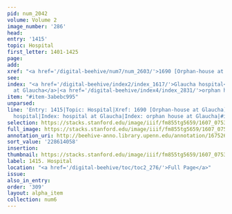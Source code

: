 ```yaml
---
pid: num_2042
volume: Volume 2
image_number: '286'
head:
entry: '1415'
topic: Hospital
first_letter: 1401-1425
page:
add:
xref: "<a href='/digital-beehive/num7/num_2603/'>1690 [Orphan-house at Glaucha]</a>"
see:
index: "<a href='/digital-beehive/index2/index_1617/'>Glaucha hospital</a>|<a href='/digital-beehive/index2/index_1879/'>hospital
  at Glaucha</a>|<a href='/digital-beehive/index4/index_2831/'>orphan house at Glaucha</a>"
item: "#item-3abebc995"
unparsed:
line: 'Entry: 1415|Topic: Hospital|Xref: 1690 [Orphan-house at Glaucha]|Index: Glaucha
  hospital|Index: hospital at Glaucha|Index: orphan house at Glaucha|#item-3abebc995'
selection: https://stacks.stanford.edu/image/iiif/fm855tg5659/1607_0753/851,4058,2934,981/full/0/default.jpg
full_image: https://stacks.stanford.edu/image/iiif/fm855tg5659/1607_0753/full/full/0/default.jpg
annotation_uri: http://beehive-anno.library.upenn.edu/annotation/1675268448539
sort_value: '228614058'
insertion:
thumbnail: https://stacks.stanford.edu/image/iiif/fm855tg5659/1607_0753/851,4058,600,180/250,/0/default.jpg
label: 1415. Hospital
location: "<a href='/digital-beehive/toc/toc2_276/'>Full Page</a>"
issue:
also_in_entry:
order: '309'
layout: alpha_item
collection: num6
---
```

